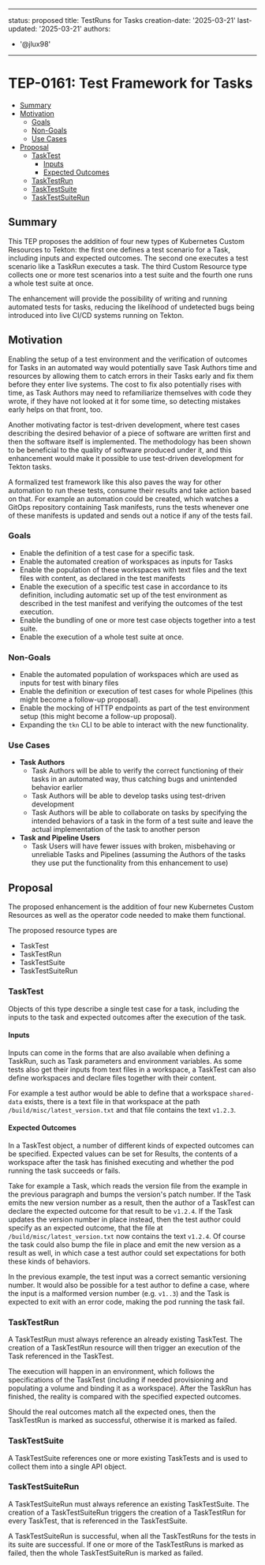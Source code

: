 
---
status: proposed
title: TestRuns for Tasks
creation-date: '2025-03-21'
last-updated: '2025-03-21'
authors:
- '@jlux98'
---

# TEP-0161: Test Framework for Tasks

<!-- toc -->
- [Summary](#summary)
- [Motivation](#motivation)
  - [Goals](#goals)
  - [Non-Goals](#non-goals)
  - [Use Cases](#use-cases)
- [Proposal](#proposal)
  - [TaskTest](#tasktest)
    - [Inputs](#inputs)
    - [Expected Outcomes](#expected-outcomes)
  - [TaskTestRun](#tasktestrun)
  - [TaskTestSuite](#tasktestsuite)
  - [TaskTestSuiteRun](#tasktestsuiterun)
<!-- /toc -->

## Summary

This TEP proposes the addition of four new types of Kubernetes Custom Resources
to Tekton: the first one defines a test scenario for a Task, including inputs
and expected outcomes.
The second one executes a test scenario like a TaskRun executes a task.
The third Custom Resource type collects one or more test scenarios into a test
suite and the fourth one runs a whole test suite at once.

The enhancement will provide the possibility of writing and running automated
tests for tasks, reducing the likelihood of undetected bugs being introduced
into live CI/CD systems running on Tekton.

## Motivation

Enabling the setup of a test environment and the verification of outcomes for
Tasks in an automated way would potentially save Task Authors time and resources
by allowing them to catch errors in their Tasks early and fix them before they
enter live systems.
The cost to fix also potentially rises with time, as Task Authors may need to
refamiliarize themselves with code they wrote, if they have not looked at it for
some time, so detecting mistakes early helps on that front, too.

Another motivating factor is test-driven development, where test cases
describing the desired behavior of a piece of software are written first and
then the software itself is implemented.
The methodology has been shown to be beneficial to the quality of software
produced under it, and this enhancement would make it possible to use
test-driven development for Tekton tasks.

A formalized test framework like this also paves the way for other automation
to run these tests, consume their results and take action based on that.
For example an automation could be created, which watches a GitOps repository
containing Task manifests, runs the tests whenever one of these manifests is
updated and sends out a notice if any of the tests fail.

### Goals

- Enable the definition of a test case for a specific task.
- Enable the automated creation of workspaces as inputs for Tasks
- Enable the population of these workspaces with text files and the text files
  with content, as declared in the test manifests
- Enable the execution of a specific test case in accordance to its definition,
including automatic set up of the test environment as described in the test
manifest and verifying the outcomes of the test execution.
- Enable the bundling of one or more test case objects together into a test
  suite.
- Enable the execution of a whole test suite at once.

### Non-Goals

- Enable the automated population of workspaces which are used as inputs for
  test with binary files
- Enable the definition or execution of test cases for whole Pipelines (this
  might become a follow-up proposal).
- Enable the mocking of HTTP endpoints as part of the test environment setup
  (this might become a follow-up proposal).
- Expanding the `tkn` CLI to be able to interact with the new functionality.

### Use Cases

- **Task Authors**
  - Task Authors will be able to verify the correct functioning of their tasks
  in an automated way, thus catching bugs and unintended behavior earlier
  - Task Authors will be able to develop tasks using test-driven development
  - Task Authors will be able to collaborate on tasks by specifying the intended
  behaviors of a task in the form of a test suite and leave the actual
  implementation of the task to another person
- **Task and Pipeline Users**
  - Task Users will have fewer issues with broken, misbehaving or unreliable
  Tasks and Pipelines (assuming the Authors of the tasks they use put the
  functionality from this enhancement to use)

## Proposal

The proposed enhancement is the addition of four new Kubernetes Custom Resources
as well as the operator code needed to make them functional.

The proposed resource types are
- TaskTest
- TaskTestRun
- TaskTestSuite
- TaskTestSuiteRun

### TaskTest
Objects of this type describe a single test case for a task, including the
inputs to the task and expected outcomes after the execution of the task.

#### Inputs
Inputs can come in the forms that are also available when defining a TaskRun,
such as Task parameters and environment variables.
As some tests also get their inputs from text files in a workspace, a TaskTest
can also define workspaces and declare files together with their content.

For example a test author would be able to define that a workspace `shared-data`
exists, there is a text file in that workspace at the path
`/build/misc/latest_version.txt` and that file contains the text `v1.2.3`.

#### Expected Outcomes

In a TaskTest object, a number of different kinds of expected outcomes can be
specified.
Expected values can be set for Results, the contents of a workspace after the
task has finished executing and whether the pod running the task succeeds or
fails.

Take for example a Task, which reads the version file from the example in the
previous paragraph and bumps the version's patch number. If the Task emits the
new version number as a result, then the author of a TaskTest can declare the
expected outcome for that result to be `v1.2.4`.
If the Task updates the version number in place instead, then the test author
could specify as an expected outcome, that the file at
`/build/misc/latest_version.txt` now contains the text `v1.2.4`.
Of course the task could also bump the file in place and emit the new version as
a result as well, in which case a test author could set expectations for both
these kinds of behaviors.

In the previous example, the test input was a correct semantic versioning
number.
It would also be possible for a test author to define a case, where the input is
a malformed version number (e.g. `v1..3`) and the Task is expected to exit with
an error code, making the pod running the task fail.

### TaskTestRun

A TaskTestRun must always reference an already existing TaskTest.
The creation of a TaskTestRun resource will then trigger an execution of the
Task referenced in the TaskTest.

The execution will happen in an environment, which follows the specifications of
the TaskTest (including if needed provisioning and populating a volume and
binding it as a workspace).
After the TaskRun has finished, the reality is compared with the specified
expected outcomes.

Should the real outcomes match all the expected ones, then the TaskTestRun is marked
as successful, otherwise it is marked as failed.

### TaskTestSuite

A TaskTestSuite references one or more existing TaskTests and is used to collect
them into a single API object.

### TaskTestSuiteRun

A TaskTestSuiteRun must always reference an existing TaskTestSuite.
The creation of a TaskTestSuiteRun triggers the creation of a TaskTestRun for
every TaskTest, that is referenced in the TaskTestSuite.

A TaskTestSuiteRun is successful, when all the TaskTestRuns for the tests in its
suite are successful. If one or more of the TaskTestRuns is marked as failed,
then the whole TaskTestSuiteRun is marked as failed.
